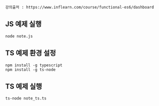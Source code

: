 
```
강의출처 : https://www.inflearn.com/course/functional-es6/dashboard
```

## JS 예제 실행
```
node note.js
```

## TS 예제 환경 설정
```
npm install -g typescript
npm install -g ts-node
```

## TS 예제 실행
```
ts-node note_ts.ts
```
